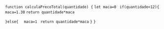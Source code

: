 ```function calculaPrecoTotal(quantidade) {```
  ```let maca=0```
 ``` if(quantidade<12){```
   ```  maca=1.30```
    ```return quantidade*maca```
    
```}else{```
  ```  maca=1```
 ``` return quantidade*maca```
```}```
```}```